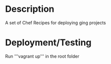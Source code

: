 Description
===========
A set of Chef Recipes for deploying ging projects

Deployment/Testing
==================
Run '''vagrant up''' in the root folder

